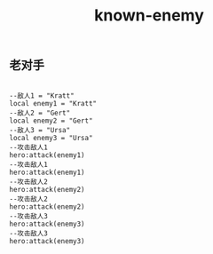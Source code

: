 ﻿---
layout: default
title: known-enemy
---
## 老对手
```

--敌人1 = "Kratt"
local enemy1 = "Kratt"
--敌人2 = "Gert"
local enemy2 = "Gert"
--敌人3 = "Ursa"
local enemy3 = "Ursa"
--攻击敌人1
hero:attack(enemy1)
--攻击敌人1
hero:attack(enemy1)
--攻击敌人2
hero:attack(enemy2)
--攻击敌人2
hero:attack(enemy2)
--攻击敌人3
hero:attack(enemy3)
--攻击敌人3
hero:attack(enemy3)

```
